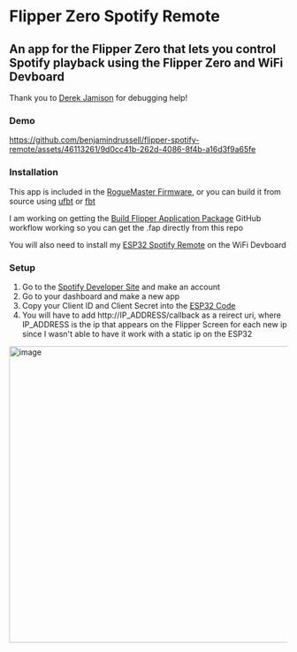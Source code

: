 # Flipper Zero Spotify Remote

## An app for the Flipper Zero that lets you control Spotify playback using the Flipper Zero and WiFi Devboard
Thank you to [Derek Jamison](https://github.com/jamisonderek) for debugging help!

### Demo
https://github.com/benjamindrussell/flipper-spotify-remote/assets/46113261/9d0cc41b-262d-4086-8f4b-a16d3f9a65fe

### Installation
This app is included in the [RogueMaster Firmware](https://github.com/RogueMaster/flipperzero-firmware-wPlugins), or you can build it from source using [ufbt](https://github.com/flipperdevices/flipperzero-ufbt) or [fbt](https://github.com/flipperdevices/flipperzero-firmware/blob/dev/documentation/fbt.md)

I am working on getting the [Build Flipper Application Package](https://github.com/marketplace/actions/build-flipper-application-package-fap) GitHub workflow working so you can get the .fap directly from this repo

You will also need to install my [ESP32 Spotify Remote](https://github.com/benjamindrussell/esp32-spotify-remote) on the WiFi Devboard

### Setup 
1. Go to the [Spotify Developer Site](https://developer.spotify.com/) and make an account
2. Go to your dashboard and make a new app
3. Copy your Client ID and Client Secret into the [ESP32 Code](https://github.com/benjamindrussell/esp32-spotify-remote)
4. You will have to add http://IP_ADDRESS/callback as a reirect uri, where IP_ADDRESS is the ip that appears on the Flipper Screen for each new ip since I wasn't able to have it work with a static ip on the ESP32
<img width="536" alt="image" src="https://github.com/benjamindrussell/flipper-spotify-remote/assets/46113261/7116d5d3-048f-4c29-b4f5-e02061d8fe7a">


